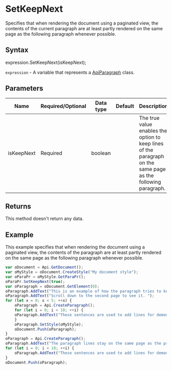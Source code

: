 # SetKeepNext

Specifies that when rendering the document using a paginated view, the contents of the current paragraph are at least
partly rendered on the same page as the following paragraph whenever possible.

## Syntax

expression.SetKeepNext(isKeepNext);

`expression` - A variable that represents a [ApiParagraph](../ApiParagraph.md) class.

## Parameters

| **Name** | **Required/Optional** | **Data type** | **Default** | **Description** |
| ------------- | ------------- | ------------- | ------------- | ------------- |
| isKeepNext | Required | boolean |  | The true value enables the option to keep lines of the paragraph on the same page as the following paragraph. |

## Returns

This method doesn't return any data.

## Example

This example specifies that when rendering the document using a paginated view, the contents of the paragraph are at least partly rendered on the same page as the following paragraph whenever possible.

```javascript
var oDocument = Api.GetDocument();
var oMyStyle = oDocument.CreateStyle("My document style");
var oParaPr = oMyStyle.GetParaPr();
oParaPr.SetKeepNext(true);
var oParagraph = oDocument.GetElement(0);
oParagraph.AddText("This is an example of how the paragraph tries to keep together with the next paragraph. ");
oParagraph.AddText("Scroll down to the second page to see it. ");
for (let x = 0; x < 5; ++x) {
	oParagraph = Api.CreateParagraph();
	for (let i = 0; i < 10; ++i) {
	oParagraph.AddText("These sentences are used to add lines for demonstrative purposes. ");
	}
	oParagraph.SetStyle(oMyStyle);
	oDocument.Push(oParagraph);
}
oParagraph = Api.CreateParagraph();
oParagraph.AddText("The paragraph lines stay on the same page as the previous paragraph. ");
for (let i = 0; i < 10; ++i) {
	oParagraph.AddText("These sentences are used to add lines for demonstrative purposes. ");
}
oDocument.Push(oParagraph);
```
